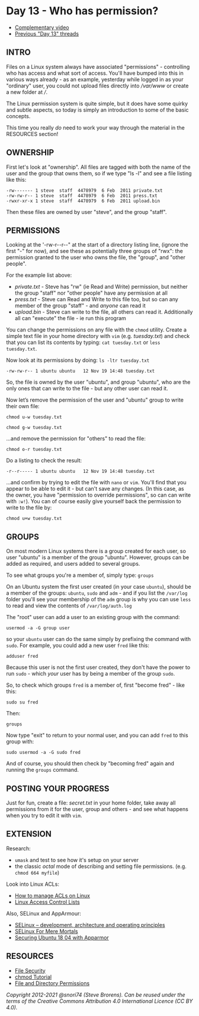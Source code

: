 # Day 13 -  Who has permission?

* [Complementary video](https://youtu.be/mBcExazxLU8)
* [Previous "Day 13" threads](https://www.reddit.com/r/linuxupskillchallenge/search/?q=Day%2013&restrict_sr=1)

## INTRO

Files on a Linux system always have associated "permissions" - controlling who has access and what sort of access. You'll have bumped into this in various ways already - as an example, yesterday while logged in as your "ordinary" user, you could not upload files directly into _/var/www_ or create a new folder at _/_.

The Linux permission system is quite simple, but it does have some quirky and subtle aspects, so today is simply an introduction to some of the basic concepts.

This time you really _do_ need to work your way through the material in the RESOURCES section!

## OWNERSHIP

First let's look at "ownership". All files are tagged with both the name of the user and the group that owns them, so if we type "ls -l" and see a file listing like this:

```text
-rw------- 1 steve  staff  4478979  6 Feb  2011 private.txt
-rw-rw-r-- 1 steve  staff  4478979  6 Feb  2011 press.txt
-rwxr-xr-x 1 steve  staff  4478979  6 Feb  2011 upload.bin
```

Then these files are owned by user "steve", and the group "staff".

## PERMISSIONS

Looking at the '-rw-r--r--" at the start of a directory listing line, (ignore the first "-" for now), and see these as potentially three groups of "rwx": the permission granted to the user who owns the file, the "group", and "other people".

For the example list above:

* _private.txt_   - Steve has "rw" (ie Read and Write) permission, but neither the group "staff" nor "other people" have any permission at all
* _press.txt_  - Steve can Read and Write to this file too, but so can any member of the group "staff"  - and _anyone_ can read it
* _upload.bin_  - Steve can write to the file, all others can read it. Additionally all can "execute" the file - ie run this program

You can change the permissions on any file with the `chmod` utility. Create a simple text file in your home directory with `vim` (e.g. _tuesday.txt_) and check that you can list its contents by typing: `cat tuesday.txt` or `less tuesday.txt`.

Now look at its permissions by doing: `ls -ltr tuesday.txt`

	-rw-rw-r-- 1 ubuntu ubuntu   12 Nov 19 14:48 tuesday.txt

So, the file is owned by the user "ubuntu", and group "ubuntu", who are the only ones that can write to the file - but any other user can read it.

Now let’s remove the permission of the user and "ubuntu" group to write their own file:

`chmod u-w tuesday.txt`

`chmod g-w tuesday.txt`

...and remove the permission for "others" to read the file:

`chmod o-r tuesday.txt`

Do a listing to check the result:

	-r--r----- 1 ubuntu ubuntu   12 Nov 19 14:48 tuesday.txt

...and confirm by trying to edit the file with `nano` or `vim`. You'll find that you appear to be able to edit it - but can't save any changes. (In this case, as the owner, you have "permission to override permissions", so can can write with `:w!`). You can of course easily give yourself back the permission to write to the file by:

`chmod u+w tuesday.txt`

## GROUPS

On most modern Linux systems there is a group created for each user, so user "ubuntu" is a member of the group "ubuntu". However, groups can be added as required, and users added to several groups.

To see what groups you're a member of, simply type: `groups`

On an Ubuntu system the first user created (in your case `ubuntu`), should be a member of the groups: `ubuntu`, `sudo` and `adm` - and if you list the `/var/log` folder you'll see your membership of the `adm` group is why you can use `less` to read and view the contents of `/var/log/auth.log`

The "root" user can add a user to an existing group with the command:

`usermod -a -G group user`

so your `ubuntu` user can do the same simply by prefixing the command with `sudo`. For example, you could add a new user `fred` like this:

`adduser fred`

Because this user is not the first user created, they don't have the power to run `sudo` - which _your_ user has by being a member of the group `sudo`.

So, to check which groups `fred` is a member of, first "become fred" - like this:

`sudo su fred`

Then:

`groups`

Now  type "exit" to return to your normal user, and you can add `fred` to this group with:

`sudo usermod -a -G sudo fred`

And of course, you should then check by "becoming fred" again and running the `groups` command.

## POSTING YOUR PROGRESS

Just for fun, create a file: _secret.txt_ in your home folder, take away all permissions from it for the user, group and others - and see what happens when you try to edit it with `vim`.

## EXTENSION

Research:

* `umask` and test to see how it's setup on your server
* the classic _octal_ mode of describing and setting file permissions. (e.g. `chmod 664 myfile`)

Look into Linux ACLs:

* [How to manage ACLs on Linux](https://linuxconfig.org/how-to-manage-acls-on-linux)
* [Linux Access Control Lists](https://www.redhat.com/sysadmin/linux-access-control-lists)

Also, SELinux and AppArmour:

* [SELinux – development, architecture and operating principles](https://www.ibm.com/developerworks/library/l-secure-linux-ru/)
* [SELinux For Mere Mortals](https://craigmbooth.com/blog/selinux-for-mortals/)
* [Securing Ubuntu 18 04 with Apparmor](https://www.youtube.com/watch?v=lJFxexGZ-DY)

## RESOURCES

* [File Security](http://tldp.org/LDP/intro-linux/html/sect_03_04.html)
* [chmod Tutorial](http://catcode.com/teachmod/)
* [File and Directory Permissions](http://www.youtube.com/watch?v=vKTg1ATHl4E)

*Copyright 2012-2021 @snori74 (Steve Brorens). Can be reused under the terms of the Creative Commons Attribution 4.0 International Licence (CC BY 4.0).*
